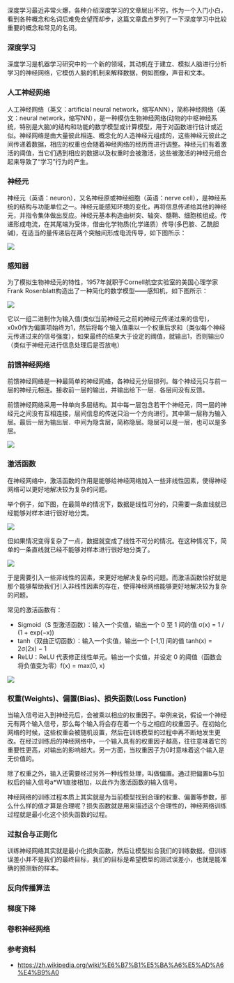 深度学习最近非常火爆，各种介绍深度学习的文章层出不穷。作为一个入门小白，看到各种概念和名词后难免会望而却步，这篇文章盘点罗列了一下深度学习中比较重要的概念和常见的名词。

### 深度学习

深度学习是机器学习研究中的一个新的领域，其动机在于建立、模拟人脑进行分析学习的神经网络，它模仿人脑的机制来解释数据，例如图像，声音和文本。

### 人工神经网络

人工神经网络（英文：artificial neural network，缩写ANN），简称神经网络（英文：neural network，缩写NN），是一种模仿生物神经网络(动物的中枢神经系统，特别是大脑)的结构和功能的数学模型或计算模型，用于对函数进行估计或近似。神经网络是由大量彼此相连、概念化的人造神经元组成的，这些神经元彼此之间传递着数据，相应的权重也会随着神经网络的经历而进行调整。神经元们有着激活的阈值，当它们遇到相应的数据以及权重时会被激活，这些被激活的神经元组合起来导致了“学习”行为的产生。

### 神经元

神经元（英语：neuron），又名神经原或神经细胞（英语：nerve cell），是神经系统的结构与功能单位之一。神经元能感知环境的变化，再将信息传递给其他的神经元，并指令集体做出反应。神经元基本构造由树突、轴突、髓鞘、细胞核组成。传递形成电流，在其尾端为受体，借由化学物质(化学递质）传导(多巴胺、乙酰胆碱)，在适当的量传递后在两个突触间形成电流传导，如下图所示：

![](./Images/deeplearning/1.png)

### 感知器

为了模拟生物神经元的特性，1957年就职于Cornell航空实验室的美国心理学家Frank Rosenblatt构造出了一种简化的数学模型——感知机，如下图所示：

![](./Images/deeplearning/2.jpg)

它以一组二进制作为输入值(类似当前神经元之前的神经元传递过来的信号)，x0x0作为偏置项始终为1，然后将每个输入值乘以一个权重后求和（类似每个神经元传递过来的信号强度），如果最终的结果大于设定的阈值，就输出1，否则输出0（类似于神经元进行信息处理后是否放电）

### 前馈神经网络

前馈神经网络是一种最简单的神经网络，各神经元分层排列。每个神经元只与前一层的神经元相连。接收前一层的输出，并输出给下一层．各层间没有反馈。

前馈神经网络采用一种单向多层结构。其中每一层包含若干个神经元，同一层的神经元之间没有互相连接，层间信息的传送只沿一个方向进行。其中第一层称为输入层。最后一层为输出层．中间为隐含层，简称隐层。隐层可以是一层，也可以是多层。

![](./Images/deeplearning/3.gif)

### 激活函数

在神经网络中，激活函数的作用是能够给神经网络加入一些非线性因素，使得神经网络可以更好地解决较为复杂的问题。

举个例子，如下图，在最简单的情况下，数据是线性可分的，只需要一条直线就已经能够对样本进行很好地分类。

![](./Images/deeplearning/4.png)

但如果情况变得复杂了一点，数据就变成了线性不可分的情况。在这种情况下，简单的一条直线就已经不能够对样本进行很好地分类了。

![](./Images/deeplearning/5.png)

于是需要引入一些非线性的因素，来更好地解决复杂的问题。而激活函数恰好就是那个能够帮助我们引入非线性因素的存在，使得神经网络能够更好地解决较为复杂的问题。

常见的激活函数有：
- Sigmoid（S 型激活函数）：输入一个实值，输出一个 0 至 1 间的值 σ(x) = 1 / (1 + exp(−x))
- tanh（双曲正切函数）：输入一个实值，输出一个 [-1,1] 间的值 tanh(x) = 2σ(2x) − 1
- ReLU：ReLU 代表修正线性单元。输出一个实值，并设定 0 的阈值（函数会将负值变为零）f(x) = max(0, x)

![](./Images/deeplearning/6.png)

### 权重(Weights)、偏置(Bias)、损失函数(Loss Function)

当输入信号进入到神经元后，会被乘以相应的权重因子。举例来说，假设一个神经元有两个输入信号，那么每个输入将会存在着一个与之相应的权重因子。在初始化网络的时候，这些权重会被随机设置，然后在训练模型的过程中再不断地发生更改。在经过训练后的神经网络中，一个输入具有的权重因子越高，往往意味着它的重要性更高，对输出的影响越大。另一方面，当权重因子为0时意味着这个输入是无价值的。

除了权重之外，输入还需要经过另外一种线性处理，叫做偏置。通过把偏置b与加权后的输入信号a*W1直接相加，以此作为激活函数的输入信号。

神经网络的训练过程本质上其实就是为当前模型找到合理的权重、偏置等参数，那么什么样的值才算是合理呢？损失函数就是用来描述这个合理性的，神经网络训练过程就是最小化这个损失函数的过程。

### 过拟合与正则化

训练神经网络其实就是最小化损失函数，然后让模型拟合我们的训练数据。但训练误差小并不是我们的最终目标，我们的目标是希望模型的测试误差小，也就是能准确的预测新的样本。

### 反向传播算法

### 梯度下降

### 卷积神经网络

### 参考资料
- https://zh.wikipedia.org/wiki/%E6%B7%B1%E5%BA%A6%E5%AD%A6%E4%B9%A0